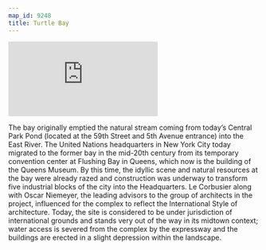 ```yaml
---
map_id: 9248
title: Turtle Bay
---
```

![Turtle Bay in the mid 19th Century](https://images.nypl.org/index.php?id=424333&t=w)

The bay originally emptied the natural stream coming from today’s Central Park Pond (located at the 59th Street and 5th Avenue entrance) into the East River. The United Nations headquarters in New York City today migrated to the former bay in the mid-20th century from its temporary convention center at Flushing Bay in Queens, which now is the building of the Queens Museum. By this time, the idyllic scene and natural resources at the bay were already razed and construction was underway to transform five industrial blocks of the city into the Headquarters. Le Corbusier along with Oscar Niemeyer, the leading advisors to the group of architects in the project, influenced for the complex to reflect the International Style of architecture. Today, the site is considered to be under jurisdiction of international grounds and stands very out of the way in its midtown context; water access is severed from the complex by the expressway and the buildings are erected in a slight depression within the landscape.
